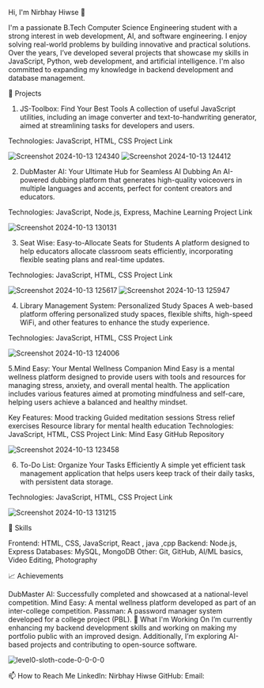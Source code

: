 Hi, I'm Nirbhay Hiwse 👋

I'm a passionate B.Tech Computer Science Engineering student with a strong interest in web development, AI, and software engineering. I enjoy solving real-world problems by building innovative and practical solutions. Over the years, I’ve developed several projects that showcase my skills in JavaScript, Python, web development, and artificial intelligence. I'm also committed to expanding my knowledge in backend development and database management.

🌟 Projects
1. JS-Toolbox: Find Your Best Tools
A collection of useful JavaScript utilities, including an image converter and text-to-handwriting generator, aimed at streamlining tasks for developers and users.

Technologies: JavaScript, HTML, CSS
Project Link

![Screenshot 2024-10-13 124340](https://github.com/user-attachments/assets/1d67ea6d-1a02-45c7-b519-57c3eaa861a8)
![Screenshot 2024-10-13 124412](https://github.com/user-attachments/assets/4085ae74-aad2-40c0-8f28-208a4b758f4a)


2. DubMaster AI: Your Ultimate Hub for Seamless AI Dubbing
An AI-powered dubbing platform that generates high-quality voiceovers in multiple languages and accents, perfect for content creators and educators.

Technologies: JavaScript, Node.js, Express, Machine Learning
Project Link

![Screenshot 2024-10-13 130131](https://github.com/user-attachments/assets/88d3bfce-2aea-4e7f-a6e0-7352cfbf4cbb)

3. Seat Wise: Easy-to-Allocate Seats for Students
A platform designed to help educators allocate classroom seats efficiently, incorporating flexible seating plans and real-time updates.

Technologies: JavaScript, HTML, CSS
Project Link

![Screenshot 2024-10-13 125617](https://github.com/user-attachments/assets/45eaffe9-d03e-4c66-961b-76d6b94b05ca)
![Screenshot 2024-10-13 125947](https://github.com/user-attachments/assets/6ef12874-2e7c-4ba3-bfcb-239f0ff08ac2)


4. Library Management System: Personalized Study Spaces
A web-based platform offering personalized study spaces, flexible shifts, high-speed WiFi, and other features to enhance the study experience.


Technologies: JavaScript, HTML, CSS
Project Link

![Screenshot 2024-10-13 124006](https://github.com/user-attachments/assets/8e7feec4-5577-4b5b-8db3-41594d6fc963)

5.Mind Easy: Your Mental Wellness Companion
Mind Easy is a mental wellness platform designed to provide users with tools and resources for managing stress, anxiety, and overall mental health. The application includes various features aimed at promoting mindfulness and self-care, helping users achieve a balanced and healthy mindset.

Key Features:
Mood tracking
Guided meditation sessions
Stress relief exercises
Resource library for mental health education
Technologies: JavaScript, HTML, CSS
Project Link: Mind Easy GitHub Repository


![Screenshot 2024-10-13 123458](https://github.com/user-attachments/assets/7dc836ea-8419-49b7-98d3-73ada0a23527)



6. To-Do List: Organize Your Tasks Efficiently
A simple yet efficient task management application that helps users keep track of their daily tasks, with persistent data storage.


Technologies: JavaScript, HTML, CSS
Project Link

![Screenshot 2024-10-13 131215](https://github.com/user-attachments/assets/c12f18d3-557e-4461-a97a-56711bb3ceb0)

💼 Skills

Frontend: HTML, CSS, JavaScript, React , java ,cpp
Backend: Node.js, Express 
Databases: MySQL, MongoDB
Other: Git, GitHub, AI/ML basics, Video Editing, Photography

📈 Achievements

DubMaster AI: Successfully completed and showcased at a national-level competition.
Mind Easy: A mental wellness platform developed as part of an inter-college competition.
Passman: A password manager system developed for a college project (PBL).
🌱 What I'm Working On
I’m currently enhancing my backend development skills and working on making my portfolio public with an improved design. Additionally, I’m exploring AI-based projects and contributing to open-source software.

![level0-sloth-code-0-0-0-0](https://github.com/user-attachments/assets/8dcee9a7-e1ce-4f8e-bea4-f568f930498f)

📫 How to Reach Me
LinkedIn: Nirbhay Hiwse
GitHub: 
Email: 
